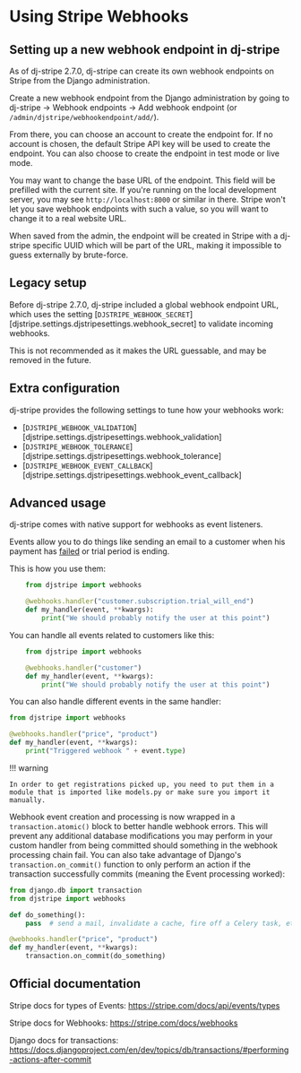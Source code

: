 # Using Stripe Webhooks

## Setting up a new webhook endpoint in dj-stripe

As of dj-stripe 2.7.0, dj-stripe can create its own webhook endpoints on Stripe from the
Django administration.

Create a new webhook endpoint from the Django administration by going to dj-stripe
-> Webhook endpoints -> Add webhook endpoint (or `/admin/djstripe/webhookendpoint/add/`).

From there, you can choose an account to create the endpoint for.
If no account is chosen, the default Stripe API key will be used to create the endpoint.
You can also choose to create the endpoint in test mode or live mode.

You may want to change the base URL of the endpoint. This field will be prefilled with
the current site. If you're running on the local development server, you may see
`http://localhost:8000` or similar in there. Stripe won't let you save webhook endpoints
with such a value, so you will want to change it to a real website URL.

When saved from the admin, the endpoint will be created in Stripe with a dj-stripe
specific UUID which will be part of the URL, making it impossible to guess externally
by brute-force.

## Legacy setup

Before dj-stripe 2.7.0, dj-stripe included a global webhook endpoint URL, which uses the
setting [`DJSTRIPE_WEBHOOK_SECRET`][djstripe.settings.djstripesettings.webhook_secret]
to validate incoming webhooks.

This is not recommended as it makes the URL guessable, and may be removed in the future.

## Extra configuration

dj-stripe provides the following settings to tune how your webhooks work:

-   [`DJSTRIPE_WEBHOOK_VALIDATION`][djstripe.settings.djstripesettings.webhook_validation]
-   [`DJSTRIPE_WEBHOOK_TOLERANCE`][djstripe.settings.djstripesettings.webhook_tolerance]
-   [`DJSTRIPE_WEBHOOK_EVENT_CALLBACK`][djstripe.settings.djstripesettings.webhook_event_callback]

## Advanced usage

dj-stripe comes with native support for webhooks as event listeners.

Events allow you to do things like sending an email to a customer when
his payment has
[failed](https://stripe.com/docs/receipts#failed-payment-alerts)
or trial period is ending.

This is how you use them:

```python
    from djstripe import webhooks

    @webhooks.handler("customer.subscription.trial_will_end")
    def my_handler(event, **kwargs):
        print("We should probably notify the user at this point")
```

You can handle all events related to customers like this:

```py
    from djstripe import webhooks

    @webhooks.handler("customer")
    def my_handler(event, **kwargs):
        print("We should probably notify the user at this point")
```

You can also handle different events in the same handler:

```py
from djstripe import webhooks

@webhooks.handler("price", "product")
def my_handler(event, **kwargs):
    print("Triggered webhook " + event.type)
```

!!! warning

    In order to get registrations picked up, you need to put them in a
    module that is imported like models.py or make sure you import it manually.

Webhook event creation and processing is now wrapped in a
`transaction.atomic()` block to better handle webhook errors. This will
prevent any additional database modifications you may perform in your
custom handler from being committed should something in the webhook
processing chain fail. You can also take advantage of Django's
`transaction.on_commit()` function to only perform an action if the
transaction successfully commits (meaning the Event processing worked):

```py
from django.db import transaction
from djstripe import webhooks

def do_something():
    pass  # send a mail, invalidate a cache, fire off a Celery task, etc.

@webhooks.handler("price", "product")
def my_handler(event, **kwargs):
    transaction.on_commit(do_something)
```

## Official documentation

Stripe docs for types of Events:
<https://stripe.com/docs/api/events/types>

Stripe docs for Webhooks: <https://stripe.com/docs/webhooks>

Django docs for transactions:
<https://docs.djangoproject.com/en/dev/topics/db/transactions/#performing-actions-after-commit>
